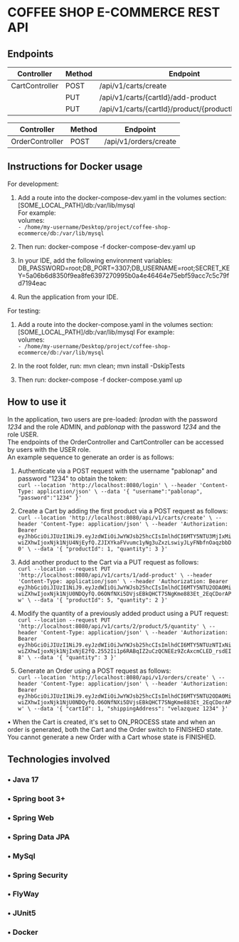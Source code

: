 # COFFEE SHOP E-COMMERCE REST API

## Endpoints

| Controller      | Method | Endpoint                                   |
|-----------------|--------|--------------------------------------------|
| CartController  | POST   | /api/v1/carts/create                      |
|                 | PUT    | /api/v1/carts/{cartId}/add-product        |
|                 | PUT    | /api/v1/carts/{cartId}/product/{productId}/quantity |


| Controller      | Method | Endpoint                   |
|-----------------|--------|----------------------------|
| OrderController | POST   | /api/v1/orders/create      |

## Instructions for Docker usage

For development:

1. Add a route into the docker-compose-dev.yaml in the volumes section: [SOME_LOCAL_PATH]/db:/var/lib/mysql  
For example:  
volumes:  
      `- /home/my-username/Desktop/project/coffee-shop-ecommerce/db:/var/lib/mysql`

2. Then run: docker-compose -f docker-compose-dev.yaml up

3. In your IDE, add the following environment variables:  
DB_PASSWORD=root;DB_PORT=3307;DB_USERNAME=root;SECRET_KEY=5a06b6d8350f9ea8fe6397270995b0a4e46464e75ebf59acc7c5c79fd7194eac

4. Run the application from your IDE.

For testing:
1. Add a route into the docker-compose.yaml in the volumes section: [SOME_LOCAL_PATH]/db:/var/lib/mysql
For example:  
volumes:  
      `- /home/my-username/Desktop/project/coffee-shop-ecommerce/db:/var/lib/mysql`

2. In the root folder, run: mvn clean; mvn install -DskipTests

3. Then run: docker-compose -f docker-compose.yaml up


## How to use it

In the application, two users are pre-loaded: *lprodan* with the password *1234* and the role ADMIN, and *pablonap* with the password *1234* and the role USER.  
The endpoints of the OrderController and CartController can be accessed by users with the USER role.  
An example sequence to generate an order is as follows:  

1. Authenticate via a POST request with the username "pablonap" and password "1234" to obtain the token:  
`
curl --location 'http://localhost:8080/login' \
--header 'Content-Type: application/json' \
--data '{
    "username":"pablonap",
    "password":"1234"
}'
`

2. Create a Cart by adding the first product via a POST request as follows:  
`
curl --location 'http://localhost:8080/api/v1/carts/create' \
--header 'Content-Type: application/json' \
--header 'Authorization: Bearer eyJhbGciOiJIUzI1NiJ9.eyJzdWIiOiJwYWJsb25hcCIsImlhdCI6MTY5NTU3MjIxMiwiZXhwIjoxNjk1NjU4NjEyfQ.ZJIXYkaFVvumc1yNg3uZxzLswiyJLyFNbfnOaqzbbD0' \
--data '{
    "productId": 1,
    "quantity": 3
}'
`

3. Add another product to the Cart via a PUT request as follows:  
`
curl --location --request PUT 'http://localhost:8080/api/v1/carts/1/add-product' \
--header 'Content-Type: application/json' \
--header 'Authorization: Bearer eyJhbGciOiJIUzI1NiJ9.eyJzdWIiOiJwYWJsb25hcCIsImlhdCI6MTY5NTU2ODA0MiwiZXhwIjoxNjk1NjU0NDQyfQ.O6ONfNXi5DVjsEBkQHCT7SNgKme883Et_2EqCDorAPw' \
--data '{
    "productId": 5,
    "quantity": 2
}'
`

4. Modify the quantity of a previously added product using a PUT request:  
`
curl --location --request PUT 'http://localhost:8080/api/v1/carts/2/product/5/quantity' \
--header 'Content-Type: application/json' \
--header 'Authorization: Bearer eyJhbGciOiJIUzI1NiJ9.eyJzdWIiOiJwYWJsb25hcCIsImlhdCI6MTY5NTUzNTIxNiwiZXhwIjoxNjk1NjIxNjE2fQ.2552Ii1p6RABqIZ2uCzQCNEEz9ZcAxcmCLED_rsdEI8' \
--data '{
    "quantity": 3
}'
`

5. Generate an Order using a POST request as follows:  
`
curl --location 'http://localhost:8080/api/v1/orders/create' \
--header 'Content-Type: application/json' \
--header 'Authorization: Bearer eyJhbGciOiJIUzI1NiJ9.eyJzdWIiOiJwYWJsb25hcCIsImlhdCI6MTY5NTU2ODA0MiwiZXhwIjoxNjk1NjU0NDQyfQ.O6ONfNXi5DVjsEBkQHCT7SNgKme883Et_2EqCDorAPw' \
--data '{
    "cartId": 1,
    "shippingAddress": "velazquez 1234"
}'
`

• When the Cart is created, it's set to ON_PROCESS state and when an order is generated, both the Cart and the Order switch to FINISHED state. You cannot generate a new Order with a Cart whose state is FINISHED.

## Technologies involved
### • Java 17
### • Spring boot 3+
### • Spring Web
### • Spring Data JPA
### • MySql
### • Spring Security
### • FlyWay
### • JUnit5
### • Docker